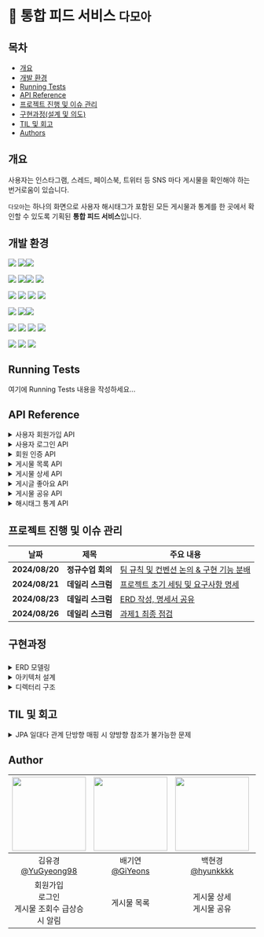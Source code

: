 # 📰 통합 피드 서비스 `다모아`

## 목차

- [개요](#개요)
- [개발 환경](#skils)
- [Running Tests](#running-tests)
- [API Reference](#api-reference)
- [프로젝트 진행 및 이슈 관리](#프로젝트-진행-및-이슈-관리)
- [구현과정(설계 및 의도)](#구현과정설계-및-의도)
- [TIL 및 회고](#til-및-회고)
- [Authors](#authors)

## 개요
사용자는 인스타그램, 스레드, 페이스북, 트위터 등 SNS 마다 게시물을 확인해야 하는 번거로움이 있습니다.

`다모아`는 하나의 화면으로 사용자 해시태그가 포함된 모든 게시물과 통계를 한 곳에서 확인할 수 있도록 기획된 **통합 피드 서비스**입니다.

## 개발 환경
<img src="https://img.shields.io/badge/Language-%23121011?style=for-the-badge"> <img src="https://img.shields.io/badge/java-007396?style=for-the-badge&logo=OpenJDK&logoColor=white"><img src="https://img.shields.io/badge/17-515151?style=for-the-badge">

<img src="https://img.shields.io/badge/Framework-%23121011?style=for-the-badge"> <img src="https://img.shields.io/badge/springboot-6DB33F?style=for-the-badge&logo=springboot&logoColor=white"><img src="https://img.shields.io/badge/3.3.2-515151?style=for-the-badge"> <img src="https://img.shields.io/badge/Spring Security-6DB33F?style=for-the-badge&logo=Spring Security&logoColor=white">

<img src="https://img.shields.io/badge/Database-%23121011?style=for-the-badge"> <img src="https://img.shields.io/badge/MySQL-4479A1?style=for-the-badge&logo=MySQL&logoColor=white"> <img src="https://img.shields.io/badge/JPA-6DB33F?style=for-the-badge&logo=&logoColor=white"> <img src="https://img.shields.io/badge/querydsl-6DB33F?style=for-the-badge&logo=&logoColor=white">

<img src="https://img.shields.io/badge/Build-%23121011?style=for-the-badge"> <img src="https://img.shields.io/badge/Gradle-02303A?style=for-the-badge&logo=Gradle&logoColor=white"><img src="https://img.shields.io/badge/8.8-515151?style=for-the-badge">

<img src="https://img.shields.io/badge/Deployment-%23121011?style=for-the-badge"> <img src="https://img.shields.io/badge/aws%20EC2-FF9900?style=for-the-badge&logo=Amazon%20EC2&logoColor=white"> <img src="https://img.shields.io/badge/flyway-CC0200?style=for-the-badge&logo=flyway&logoColor=white"> <img src="https://img.shields.io/badge/aws rds-527FFF?style=for-the-badge&logo=amazonrds&logoColor=white">

<img src="https://img.shields.io/badge/version control-%23121011?style=for-the-badge"> <img src="https://img.shields.io/badge/git-F05032?style=for-the-badge&logo=git&logoColor=white"> <img src="https://img.shields.io/badge/github-181717?style=for-the-badge&logo=github&logoColor=white">

## Running Tests
여기에 Running Tests 내용을 작성하세요...


## API Reference

<details>
<summary>사용자 회원가입 API</summary>

> 사용자는 계정, 이메일, 비밀번호로 회원가입이 가능합니다.

``` java
POST /api/v1/members/register
```

#### Request
```json
{
  "account": "tenten",
  "email": "tenten@gmail.com",
  "password": "password12!"
}
```

| Field | Type | Description |
| --- | --- | --- |
| `account` | `string` | 계정 |
| `email` | `string` | 이메일 |
| `password` | `string` | 비밀번호 |

#### Response
**1. 201 Created**
``` json
HTTP/1.1 201
Content-Type: application/json

{
  "memberId": "7c7d11e1-ae2e-4dfb-a6bb-b106bc007136"
}
```

| Field | Type | Description |
| --- | --- | --- |
| `memberId` | `string` | UUID |

**2. 400 Bad Request**
```json
HTTP/1.1 400
Content-Type: application/json

{
  "message": "잘못된 요청입니다. 입력값을 확인하고 다시 시도해주세요.",
  "detail": [
    "계정은 1~50자만 가능합니다.",
    "계정은 필수 입력입니다.",
    "이메일은 1~100자만 가능합니다.",
    "이메일은 필수 입력입니다.",
    "올바른 이메일 형식을 입력해 주세요.",
    "비밀번호는 필수 입력입니다.",
    "비밀번호는 1) 최소 10자 이상, 2) 숫자/문자/특수문자(!@#$%^&*) 중 2가지 이상 포함, 3) 3회 이상 연속되는 문자를 사용할 수 없습니다."
  ]
}
```

**3. 409 Conflict**
```json
HTTP/1.1 409
Content-Type: application/json

{
  "message": "이미 사용중인 계정입니다."
}
```
</details>

<details>
<summary>사용자 로그인 API</summary>

> 사용자는 계정, 비밀번호로 로그인이 가능하고, 로그인이 성공하면 JWT가 발급됩니다.

``` java
POST /api/v1/members/login
```

#### Request
```json
{
  "account": "tenten",
  "password": "password12!"
}
```

| Field | Type | Description |
| --- | --- | --- |
| `account` | `string` | 계정 |
| `password` | `string` | 비밀번호 |

#### Response
**1. 200 Ok**
```json
HTTP/1.1 200
Content-Type: application/json

{
  "account": "tenten",
  "accessToken": "eyJhbGciOiJIUzM4NCJ9.eyJzdWIiOiJ0ZW50ZW4yIiwicm9sZSI6IlBSRV9NRU1CRVIiLCJhY2NvdW50IjoidGVudGVuMiIsImlhdCI6MTcyNDU5NTI3NiwiZXhwIjoxNzI4MTk1Mjc2fQ.kHK0gWjmKkJSjJCWCnoSmP3pGnT5O9OWOf74iQ-yupl7TzenIEXJvzu00UT0dxYq",
  "refreshToken": "eyJhbGciOiJIUzM4NCJ9.eyJleHAiOjI5MzQxOTUyNzZ9.mzsurji239LQi8mVYlW_f6Flld9zt36Sh5X9J2RamlymONrRjek13inUabyB4KO8"
}
```

| Field | Type | Description |
| --- | --- | --- |
| `account` | `string` | 계정 |
| `accessToken` | `string` | JWT 액세스 토큰 |
| `refreshToken` | `string` | JWT 리프레시 토큰 |

**2. 400 Bad Request**
```json
HTTP/1.1 400
Content-Type: application/json

{
  "message": "잘못된 요청입니다. 입력값을 확인하고 다시 시도해주세요.",
  "detail": [
    "계정은 필수 입력입니다.",
    "비밀번호는 필수 입력입니다."
  ]
}
```

**3. 401 Unauthorized**
```json
HTTP/1.1 401
Content-Type: application/json

{
  "message": "존재하지 않는 계정입니다."
}
```
```json
HTTP/1.1 401
Content-Type: application/json

{
  "message": "비밀번호를 잘못 입력했습니다."
}
```

**4. 403 Forbidden**
```json
HTTP/1.1 403
Content-Type: application/json

{
  "message": "서비스 회원이 아닙니다. 이메일 인증을 먼저 해주세요."
}
```
</details>

<details>
<summary>회원 인증 API</summary>

> 사용자는 발송된 인증코드 인증 절차를 통해 회원가입을 완료할 수 있다

```java
POST /api/v1/members/verify
```

#### Request
| Parameter   | Type     | Default Value           | Description                |
| :--------   | :------- | :-------------------    | :------------------------- |
| `account`   | `String` | 필수 값                  | 계정 중복 불가 |
| `email`   | `String` | 필수 값                  | email 형식 일치 |
| `password`   | `String` | 필수 값                  | 1. 최소 10자 이상, 2. 숫자/문자/특수문자(!@#$%^&*) 중 2가지 이상 포함, 3) 3회 이상 연속되는 문자를 사용 불가 |
| `code`   | `String` | 필수 값                  | 6자리 랜덤 코드 |

#### Response

200 OK
```json
HTTP/1.1 201
Content-Type: application/json

{
    "message": "가입되었습니다."
}
```
- 400 Bad Request
```json
HTTP/1.1 400
Content-Type: application/json

{
    "message": "인증 코드가 일치하지 않습니다."
}
```
- 404 Not Found
```json
HTTP/1.1 404
Content-Type: application/json

{
    "message": "사용자 정보를 찾을 수 없습니다."
}
```
```json
HTTP/1.1 404
Content-Type: application/json

{
    "message": "발급된 인증 코드가 존재하지 않습니다."
}
```
</details>

<details>
<summary>게시물 목록 API</summary>

> 유저는 해시태그, 타입, 검색어를 활용해 게시물 목록을 조회할 수 있습니다.
- 게시물 목록은 요청한 기준에 따라 정렬된 형태로 반환합니다.
- 페이지 당 개수 및 원하는 페이지를 지정할 수 있습니다.

#### Request

``` java
GET /api/v1/posts
```

| Parameter    | Type     | Default Value           | Description                                                                                   |
| :----------- | :------- | :---------------------- | :-------------------------------------------------------------------------------------------- |
| `hashtag`    | `string` | 사용자 account          | 1건의 해시태그로, 정확히 일치하는 값만 검색함.                                                |
| `type`       | `string` | X (미입력 시 모든 타입) | 게시물의 유형으로,SNS 플랫폼을 의미함. 'INSTAGRAM', 'TWITTER','Threads', 'FACEBOOK' 사용 가능 |
| `order-by`   | `string` | `created_at`            | 정렬 기준. `created_at`,`updated_at`,`like_count`,`share_count`,`view_count` 사용 가능        |
| `order`      | `string` | `desc`                  | 정렬 순서. `asc`, `desc` 사용 가능                                                            |
| `search-by`  | `string` | `title,content`         | 검색 기준. `title`, `content`, `title,content` 사용 가능                                      |
| `search`     | `string` | X                       | `search_by`에서 검색할 키워드로 유저가 입력한다. 해당 문자가 포함된 게시글 검색               |
| `page-count` | `int`    | 10                      | 페이지당 개수                                                                                 |
| `page`       | `int`    | 0                       | 조회하려는 페이지 지정                                                                        |

#### Response
``` json
HTTP/1.1 200
Content-Type: application/json

[{
    "id": 11,
    "contentId": "b8aa5ee0-3c40-40db-9a47-83ac00c1003b",
    "type": "FACEBOOK",
    "title": "가족과 함께한 피크닉",
    "content": "주말에 가족들과 공원에서 즐거운 시간",
    "viewCount": 40,
    "likeCount": 25,
    "shareCount": 8
}, 
...
{
    "id": 14,
    "contentId": "091fa89a-2b1d-4153-b861-90e60c7737fb",
    "type": "FACEBOOK",
    "title": "주말 드라이브",
    "content": "이번 주말엔 산으로 드라이브 다녀왔습",
    "viewCount": 63,
    "likeCount": 35,
    "shareCount": 12
}]
```

| Parameter    | Type     | Description    |
| :----------- | :------- | :------------- |
| `id`         | `string` | 게시물 id      |
| `contentId`  | `string` | SNS 고유식별값 |
| `title`      | `string` | 제목           |
| `content`    | `string` | 내용 (20자 제한) |
| `viewCount`  | `string` | 조회수         |
| `likeCount`  | `string` | 좋아요수       |
| `shareCount` | `string` | 공유수         |

</details>

<details>
<summary>게시물 상세 API</summary>

> 사용자는 게시물 id로 게시물의 상세 정보를 조회할 수 있습니다.

```java
GET /api/v1/posts/{postId}/detail
```

#### request
| Parameter   | Type     | Default Value           | Description                |
| :--------   | :------- | :-------------------    | :------------------------- |
| `postId` | `Number` | 필수 값 | 게시물 id |

#### response
- 200 OK
```json
HTTP/1.1 200
Content-Type: application/json
        
{
    "createdAt": "2024-08-07T02:15:00",
    "updatedAt": "2024-08-26T19:56:48.5413289",
    "id": 2,
    "contentId": "69d99bba-6231-11ef-b22e-027a06169877",
    "type": "TWITTER",
    "title": "새벽 감성 🌙",
    "content": "잠이 안 와서 트윗 남겨봐요. 여러분도 좋은 밤 되세요.",
    "viewCount": 7,
    "likeCount": 3,
    "shareCount": 4
}
```
</details>

<details>
<summary>게시글 좋아요 API</summary>

> 사용자는 게시글 목록에 특정 게시글에 좋아요를 누를 수 있습니다.

```java
POST /api/v1/posts/{postId}
```

#### Request
| Parameter   | Type     | Default Value           | Description                |
| :--------   | :------- | :-------------------    | :------------------------- |
| `postId`   | `Number` | 필수 값                  | 특정 글의 식별값 |

#### Response
- 200 OK
```json
HTTP/1.1 200
Content-Type: application/json

{
    "message": "좋아요 처리되었습니다."
}
```

- 404 Not Found
```json
HTTP/1.1 404
Content-Type: application/json

{
    "message": "게시글이 존재하지 않습니다."
}
```
</details>

<details>
<summary>게시물 공유 API</summary>

> 사용자는 게시물을 다른 SNS로 공유할 수 있습니다.

```java
PATCH /api/v1/posts/{postId}/share
```

#### Request
| Parameter   | Type     | Default Value           | Description                |
| :--------   | :------- | :-------------------    | :------------------------- |
| `postId` | `Number` | 필수 값 | 게시물 id |

#### Response
- 200 OK
```json
HTTP/1.1 200
Content-Type: application/json

{
    "message" : "게시물 공유에 성공했습니다."
}
```

- 400 Bad Request
```json
HTTP/1.1 400
Content-Type: application/json

{
    "message" : "잘못된 요청입니다. 입력값을 확인하고 다시 시도해주세요."
}
```
</details>

<details>
<summary>해시태그 통계 API</summary>

> 유저는 본인 계정명 또는 특정 해시태그 일자별, 시간별 게시물 갯수 통계를 확인할 수 있습니다.

``` java
GET /api/v1/hashtags/stat?
hashtag=tenten&
unit=DATE&
metric=COUNT&
start=2024-08-01T00:00:00&
end=2024-08-31T23:59:59
```

#### Request

| Parameter   | Type     | Default Value           | Description                |
| :--------   | :------- | :-------------------    | :------------------------- |
| `hashtag`   | `string` | 필수 값                  | 1건의 해시태그로, 정확히 일치하는 값만 검색 |
| `unit`      | `string` | 필수 값                  | `DATE`, `HOUR` 사용 가능 |
| `start`     | `date`   | 필수 값                  | `yyyy-MM-ddTHH:mm:ss`과 같은 날짜 형식이며, 조회 기준 시작일을 의미 |
| `end`       | `date`   | 필수 값                  | `yyyy-MM-ddTHH:mm:ss`과 같은 날짜 형식이며, 조회 기준 종료일을 의미 |
| `metric`    | `string` | 필수 값                 | `COUNT`, `VIEW_COUNT`, `LIKE_COUNT`, `SHARE_COUNT` 사용 가능 |

#### Response

``` json
HTTP/1.1 200
Content-Type: application/json

[{
    "date": "2024-08-02T00:00:00",
    "value": 48
},
{
    "date": "2024-08-04T00:00:00",
    "value": 60
},
...
{
    "date": "2024-08-30T00:00:00",
    "value": 2064
},
{
    "date": "2024-08-31T00:00:00",
    "value": 3552
}]
```

| Parameter   | Type     | Description                |
| :--------   | :------- | :------------------------- |
| `date`   | `string` |  통계에 해당하는 일자 |
| `value`      | `number` | 통계 값        |

</details>

## 프로젝트 진행 및 이슈 관리

| 날짜 | 제목 | 주요 내용 |
| --- | --- | --- |
| **2024/08/20** | **정규수업 회의** | [팀 규칙 및 컨벤션 논의 & 구현 기능 분배](https://www.notion.so/sebel/7ab88d2b8b174672b6f50e290765be3c?pvs=4) |
| **2024/08/21** | **데일리 스크럼** | [프로젝트 초기 세팅 및 요구사항 명세](https://www.notion.so/sebel/fff33e3d6c1e80548e26d315a8b58b33?pvs=4) |
| **2024/08/23** | **데일리 스크럼** | [ERD 작성, 명세서 공유](https://www.notion.so/sebel/ERD-698074ffa75e4d7697d8fe98bc10e32e?pvs=4) |
| **2024/08/26** | **데일리 스크럼** | [과제1 최종 점검](https://www.notion.so/sebel/1-db40193fa362444b8b7e34a69a59beed?pvs=4) |

## 구현과정
### 
<details>
<summary>ERD 모델링</summary>

![damoa_erd](https://github.com/user-attachments/assets/3787647c-80b5-42a4-bf4d-a1a10ac6ce87)
- post(게시물)
    - 외부 SNS의 게시물 데이터
    - 게시물을 외부 SNS에서 가져와야 하지만, DB에 값이 존재한다고 가정하고 구현
- hashtag(해시태그)
    - 게시물에 달린 복수의 해시태그 데이터
    - 게시물(post)와 해시태그(hashtag)의 관계는 다대다이지만, 중간 테이블을 거치지 않고 일대다 관계로 단순화하여 성능 최적화
- interaction_history(상호작용 이력)
    - 상호작용 이력 통계에 필요한 일자에 따른 조회, 좋아요, 공유를 이력으로 관리
    - 조회수, 좋아요 수, 공유 수 등의 값을 효율적으로 조회하기 위해, 상호작용 이력 외에 게시물 테이블에도 해당 통계 값을 속성으로 추가 관리
- member (사용자)
    - 서비스에 등록한 사용자
    - 검증된 사용자와 검증되지 않은 사용자를 구별하기 위해 role 속성으로 판단 (`PER_MEMBER`, `MEMBER`)
- verification_code (인증 번호)
    - 사용자 이메일 검증에 사용되는 인증 번호

</details>
<details>
<summary>아키텍처 설계</summary>

- 도메인 주도 설계(DDD) 기반의 계층형 아키텍처
    - 프로젝트의 규모가 크지 않기 때문에, 복잡한 아키텍처보다 간단하면서도 효과적인 계층형 아키텍처를 선택
    - 팀원 간 역할 분담이 용이하고, 도메인 로직의 명확한 구현을 위해 DDD 기반의 도메인 패키지 분리

</details>
<details>
<summary>디렉터리 구조</summary>

``` plain
├── 📂 server
│   ├── 📂 common
│   │   ├── 📂 config
│   │   ├── 📂 exception
│   │   ├── 📂 model
│   │   └── 📂 util
│   ├── 📂 member
│   │   ├── 📂 controller
│   │   ├── 📂 domain
│   │   ├── 📂 repository
│   │   └── 📂 service
│   ├── 📂 hashtag
│   ├── 📂 interaction
│   ├── 📂 post
│   ├── 📂 stat
│   └── 📂 verifiaction
```

</details>

## TIL 및 회고
<details>
<summary>JPA 일대다 관계 단방향 매핑 시 양방향 참조가 불가능한 문제</summary>

&nbsp;

테이블 사이에는 양방향, 단방향 개념이 없지만, JPA에서는 양쪽 테이블에서 annotation을 설정해 주어야 테이블 간의 관계를 맺어줄 수 있다.

단방향일 경우 한쪽에서만 관계를 참조해 조회할 수 있으므로, 양방향으로 조회를 해야 한다면 양 테이블에 관계 매핑을 해주어야 한다.

기존의 Post와 Hashtag는 1:N 관계로, Hashtag Entity에 `@ManyToOne` 단방향 관계는 설정되어 있었으나 Post에는 설정이 되어있지 않았다.

Post에서 Hashtag를 조회하기 위해 다음 코드를 추가했다.

```java
@OneToMany(mappedBy = "post", fetch = FetchType.LAZY)
private List<Hashtag> hashtags;
```

</details>

## Author
|<img src="https://avatars.githubusercontent.com/u/58517873?v=4" width="150" height="150"/>|<img src="https://avatars.githubusercontent.com/u/65033360?v=4" width="150" height="150"/>|<img src="https://avatars.githubusercontent.com/u/114724461?s=400&v=4" width="150" height="150"/>|<img src="https://avatars.githubusercontent.com/u/83827023?v=4" width="150" height="150"/>|<img src="https://avatars.githubusercontent.com/u/148259495?v=4" width="150" height="150"/>|
|:-:|:-:|:-:|:-:|:-:|
|김유경<br/>[@YuGyeong98](https://github.com/YuGyeong98)|배기연<br/>[@GiYeons](https://github.com/GiYeons)|백현경<br/>[@hyunkkkk](https://github.com/hyunkkkk)|이찬미<br/>[@05AM](https://github.com/05AM)|최유림<br/>[@Yuurim98](https://github.com/Yuurim98)
|회원가입<br/> 로그인 <br/> 게시물 조회수 급상승 시 알림|게시물 목록|게시물 상세 <br/>게시물 공유|통계 <br/>인기 해시태그|회원가입 승인 <br/>게시물 좋아요|
